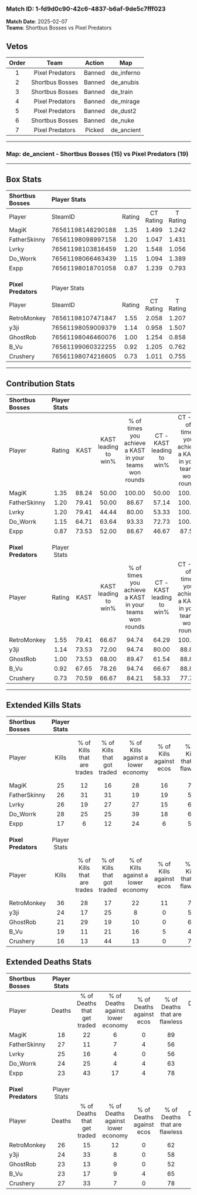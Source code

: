 ### Match ID: 1-fd9d0c90-42c6-4837-b6af-9de5c7fff023  
**Match Date**: 2025-02-07  
**Teams**: Shortbus Bosses vs Pixel Predators  

## Vetos  

| Order | Team | Action | Map |
| :---: | :--: | :----: | --- |
| 1 | Pixel Predators | Banned | de_inferno |
| 2 | Shortbus Bosses | Banned | de_anubis |
| 3 | Shortbus Bosses | Banned | de_train |
| 4 | Pixel Predators | Banned | de_mirage |
| 5 | Pixel Predators | Banned | de_dust2 |
| 6 | Shortbus Bosses | Banned | de_nuke |
| 7 | Pixel Predators | Picked | de_ancient |

---  

### **Map**: de_ancient - Shortbus Bosses (15) vs Pixel Predators (19)  
---  

## Box Stats  

| **Shortbus Bosses** | Player Stats      |        |           |          |       |       |       |         |        |      |     |
| :- | :- | :-: | :-: | :-: | :-: | :-: | :-: | :-: | :-: | :-: | :-: |
| Player              | SteamID           | Rating | CT Rating | T Rating | KAST  |  ADR  | Kills | Assists | Deaths | K/D  | HS% |
| MagiK               | 76561198148290188 |  1.35  |   1.499   |  1.242   | 88.24 | 80.4  |  25   |   10    |   18   | 1.39 | 24  |
| FatherSkinny        | 76561198098997158 |  1.20  |   1.047   |  1.431   | 79.41 | 89.7  |  26   |   11    |   27   | 0.96 | 53  |
| Lvrky               | 76561198103816459 |  1.20  |   1.548   |  1.056   | 79.41 | 84.1  |  26   |    8    |   25   | 1.04 | 57  |
| Do_Worrk            | 76561198066463439 |  1.15  |   1.094   |  1.389   | 64.71 | 80.6  |  28   |    9    |   24   | 1.17 | 35  |
| Expp                | 76561198018701058 |  0.87  |   1.239   |  0.793   | 73.53 | 56.0  |  17   |    8    |   23   | 0.74 | 52  |
|                     |                   |        |           |          |       |       |       |         |        |      |     |
|                     |                   |        |           |          |       |       |       |         |        |      |     |
|                     |                   |        |           |          |       |       |       |         |        |      |     |
| **Pixel Predators** | Player Stats      |        |           |          |       |       |       |         |        |      |     |
| Player              | SteamID           | Rating | CT Rating | T Rating | KAST  |  ADR  | Kills | Assists | Deaths | K/D  | HS% |
| RetroMonkey         | 76561198107471847 |  1.55  |   2.058   |  1.207   | 79.41 | 113.7 |  36   |   11    |   26   | 1.38 | 44  |
| y3ji                | 76561198059009379 |  1.14  |   0.958   |  1.507   | 73.53 | 85.8  |  24   |   11    |   24   | 1.00 | 45  |
| GhostRob            | 76561198046460076 |  1.00  |   1.254   |  0.858   | 73.53 | 59.7  |  21   |   12    |   23   | 0.91 | 42  |
| B_Vu                | 76561199060322255 |  0.92  |   1.205   |  0.762   | 67.65 | 67.3  |  19   |   10    |   23   | 0.83 | 73  |
| Crushery            | 76561198074216605 |  0.73  |   1.011   |  0.755   | 70.59 | 47.9  |  16   |    7    |   27   | 0.59 | 43  |
---  

## Contribution Stats  

| **Shortbus Bosses** | Player Stats |       |                      |                                                        |                           |                                                             |                          |                                                            |
| :- | :-: | :-: | :-: | :-: | :-: | :-: | :-: | :-: |
| Player              |    Rating    | KAST  | KAST leading to win% | % of times you achieve a KAST in your teams won rounds | CT - KAST leading to win% | CT - % of times you achieve a KAST in your teams won rounds | T - KAST leading to win% | T - % of times you achieve a KAST in your teams won rounds |
| MagiK               |     1.35     | 88.24 |        50.00         |                         100.00                         |           50.00           |                           100.00                            |          50.00           |                           100.00                           |
| FatherSkinny        |     1.20     | 79.41 |        50.00         |                         86.67                          |           57.14           |                           100.00                            |          41.67           |                           71.43                            |
| Lvrky               |     1.20     | 79.41 |        44.44         |                         80.00                          |           53.33           |                           100.00                            |          33.33           |                           57.14                            |
| Do_Worrk            |     1.15     | 64.71 |        63.64         |                         93.33                          |           72.73           |                           100.00                            |          54.55           |                           85.71                            |
| Expp                |     0.87     | 73.53 |        52.00         |                         86.67                          |           46.67           |                            87.50                            |          60.00           |                           85.71                            |
|                     |              |       |                      |                                                        |                           |                                                             |                          |                                                            |
|                     |              |       |                      |                                                        |                           |                                                             |                          |                                                            |
|                     |              |       |                      |                                                        |                           |                                                             |                          |                                                            |
| **Pixel Predators** | Player Stats |       |                      |                                                        |                           |                                                             |                          |                                                            |
| Player              |    Rating    | KAST  | KAST leading to win% | % of times you achieve a KAST in your teams won rounds | CT - KAST leading to win% | CT - % of times you achieve a KAST in your teams won rounds | T - KAST leading to win% | T - % of times you achieve a KAST in your teams won rounds |
| RetroMonkey         |     1.55     | 79.41 |        66.67         |                         94.74                          |           64.29           |                           100.00                            |          69.23           |                           90.00                            |
| y3ji                |     1.14     | 73.53 |        72.00         |                         94.74                          |           80.00           |                            88.89                            |          66.67           |                           100.00                           |
| GhostRob            |     1.00     | 73.53 |        68.00         |                         89.47                          |           61.54           |                            88.89                            |          75.00           |                           90.00                            |
| B_Vu                |     0.92     | 67.65 |        78.26         |                         94.74                          |           66.67           |                            88.89                            |          90.91           |                           100.00                           |
| Crushery            |     0.73     | 70.59 |        66.67         |                         84.21                          |           58.33           |                            77.78                            |          75.00           |                           90.00                            |
---  

## Extended Kills Stats  

| **Shortbus Bosses** | Player Stats |                            |                            |                                    |                         |                              |                                 |                                       |                    |           |
| :- | :-: | :-: | :-: | :-: | :-: | :-: | :-: | :-: | :-: | :-: |
| Player              |    Kills     | % of Kills that are trades | % of Kills that got traded | % of Kills against a lower economy | % of Kills against ecos | % of Kills that are flawless | % of Kills that are close duels | % of Kills that are assisted by flash | Pistol Round Kills | AWP Kills |
| MagiK               |      25      |             12             |             16             |                 28                 |           16            |              76              |                4                |                   4                   |         15         |     0     |
| FatherSkinny        |      26      |             31             |             31             |                 19                 |           19            |              54              |                0                |                   4                   |         0          |     1     |
| Lvrky               |      26      |             19             |             27             |                 27                 |           15            |              62              |                8                |                   4                   |         0          |     3     |
| Do_Worrk            |      28      |             25             |             25             |                 39                 |           18            |              64              |                4                |                   0                   |         0          |     2     |
| Expp                |      17      |             6              |             12             |                 24                 |            6            |              59              |               12                |                   6                   |         0          |     2     |
|                     |              |                            |                            |                                    |                         |                              |                                 |                                       |                    |           |
|                     |              |                            |                            |                                    |                         |                              |                                 |                                       |                    |           |
|                     |              |                            |                            |                                    |                         |                              |                                 |                                       |                    |           |
| **Pixel Predators** | Player Stats |                            |                            |                                    |                         |                              |                                 |                                       |                    |           |
| Player              |    Kills     | % of Kills that are trades | % of Kills that got traded | % of Kills against a lower economy | % of Kills against ecos | % of Kills that are flawless | % of Kills that are close duels | % of Kills that are assisted by flash | Pistol Round Kills | AWP Kills |
| RetroMonkey         |      36      |             28             |             17             |                 22                 |           11            |              72              |                8                |                   3                   |         3          |     0     |
| y3ji                |      24      |             17             |             25             |                 8                  |            0            |              54              |                4                |                  17                   |         0          |     2     |
| GhostRob            |      21      |             29             |             19             |                 10                 |            0            |              67              |                5                |                   5                   |         0          |     2     |
| B_Vu                |      19      |             11             |             21             |                 16                 |            5            |              47              |               16                |                   5                   |         0          |     1     |
| Crushery            |      16      |             13             |             44             |                 13                 |            0            |              75              |                6                |                   0                   |         5          |     2     |
## Extended Deaths Stats  

| **Shortbus Bosses** | Player Stats |                             |                                   |                          |                               |                            |                           |               |
| :- | :-: | :-: | :-: | :-: | :-: | :-: | :-: | :-: |
| Player              |    Deaths    | % of Deaths that get traded | % of Deaths against lower economy | % of Deaths against ecos | % of Deaths that are flawless | % of Deaths that are close | % of Deaths while blinded | Deaths to AWP |
| MagiK               |      18      |             22              |                 6                 |            0             |              89               |             11             |             0             |       1       |
| FatherSkinny        |      27      |             11              |                 7                 |            4             |              56               |             11             |             7             |       3       |
| Lvrky               |      25      |             16              |                 4                 |            0             |              56               |             8              |             4             |       0       |
| Do_Worrk            |      24      |             25              |                 4                 |            4             |              63               |             4              |             8             |       1       |
| Expp                |      23      |             43              |                17                 |            4             |              78               |             4              |             9             |       3       |
|                     |              |                             |                                   |                          |                               |                            |                           |               |
|                     |              |                             |                                   |                          |                               |                            |                           |               |
|                     |              |                             |                                   |                          |                               |                            |                           |               |
| **Pixel Predators** | Player Stats |                             |                                   |                          |                               |                            |                           |               |
| Player              |    Deaths    | % of Deaths that get traded | % of Deaths against lower economy | % of Deaths against ecos | % of Deaths that are flawless | % of Deaths that are close | % of Deaths while blinded | Deaths to AWP |
| RetroMonkey         |      26      |             15              |                12                 |            0             |              62               |             8              |             0             |       3       |
| y3ji                |      24      |             33              |                 8                 |            0             |              58               |             8              |             0             |       4       |
| GhostRob            |      23      |             13              |                 9                 |            0             |              52               |             0              |             9             |       2       |
| B_Vu                |      23      |             17              |                 9                 |            4             |              65               |             4              |             4             |       2       |
| Crushery            |      27      |             33              |                 7                 |            0             |              78               |             4              |             4             |       4       |
